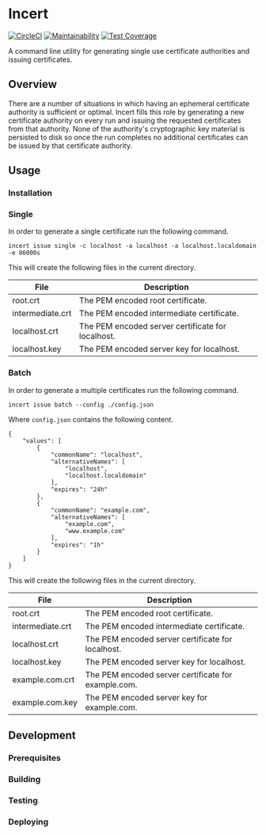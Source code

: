 # Incert

[![CircleCI](https://circleci.com/gh/greymatter-io/incert.svg?style=svg)](https://circleci.com/gh/greymatter-io/incert)
[![Maintainability](https://api.codeclimate.com/v1/badges/8e343d15763118d6c09d/maintainability)](https://codeclimate.com/github/greymatter-io/incert/maintainability)
[![Test Coverage](https://api.codeclimate.com/v1/badges/8e343d15763118d6c09d/test_coverage)](https://codeclimate.com/github/greymatter-io/incert/test_coverage)

A command line utility for generating single use certificate authorities and issuing certificates.

## Overview

There are a number of situations in which having an ephemeral certificate authority is sufficient or optimal. Incert fills this role by generating a new certificate authority on every run and issuing the requested certificates from that authority. None of the authority's cryptographic key material is persisted to disk so once the run completes no additional certificates can be issued by that certificate authority.

## Usage

### Installation

### Single
In order to generate a single certificate run the following command.

```
incert issue single -c localhost -a localhost -a localhost.localdomain -e 86000s
```

This will create the following files in the current directory.

| File             | Description                                       |
| ---------------- | ------------------------------------------------- |
| root.crt         | The PEM encoded root certificate.                 |
| intermediate.crt | The PEM encoded intermediate certificate.         |
| localhost.crt    | The PEM encoded server certificate for localhost. |
| localhost.key    | The PEM encoded server key for localhost.         |

### Batch
In order to generate a multiple certificates run the following command.

```
incert issue batch --config ./config.json
```

Where `config.json` contains the following content.

```
{
	"values": [
		{
			"commonName": "localhost",
			"alternativeNames": [
				"localhost",
				"localhost.localdomain"
			],
			"expires": "24h"
		},
		{
			"commonName": "example.com",
			"alternativeNames": [
				"example.com",
				"www.example.com"
			],
			"expires": "1h"
		}
	]
}
```

This will create the following files in the current directory.

| File             | Description                                         |
| ---------------- | --------------------------------------------------- |
| root.crt         | The PEM encoded root certificate.                   |
| intermediate.crt | The PEM encoded intermediate certificate.           |
| localhost.crt    | The PEM encoded server certificate for localhost.   |
| localhost.key    | The PEM encoded server key for localhost.           |
| example.com.crt  | The PEM encoded server certificate for example.com. |
| example.com.key  | The PEM encoded server key for example.com.         |

## Development

### Prerequisites

### Building

### Testing

### Deploying
